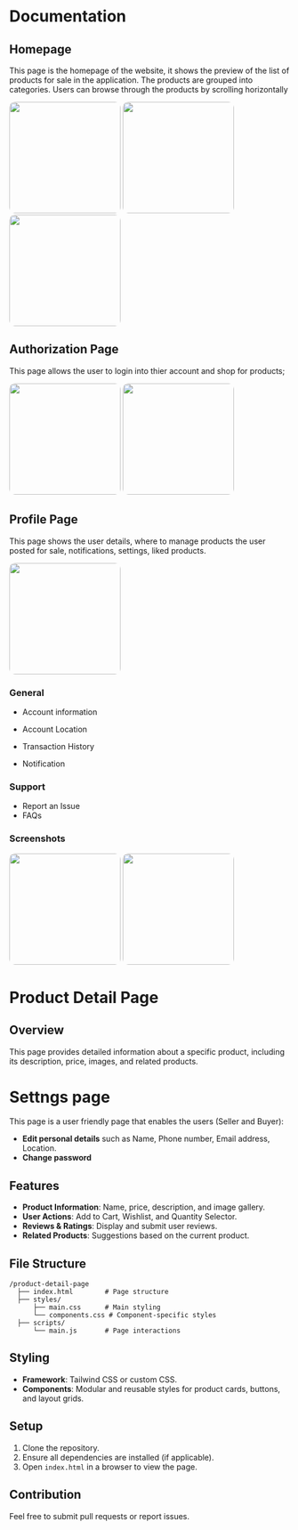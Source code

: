 
# Documentation

## Homepage

This page is the homepage of the website, it shows the preview of the list of products for sale in the application.
The products are grouped into categories. Users can browse through the products by scrolling horizontally

<image style="border-radius:10px;" src="./assets/images/screenshot/home1.png" width="200"/>
<image style="border-radius:10px;" src="./assets/images/screenshot/home2.png" width="200"/>
<image style="border-radius:10px;" src="./assets/images/screenshot/home3.png" width="200"/>

## Authorization Page

This page allows the user to login into thier account and shop for products;

<image style="border-radius:10px;" src="./assets/images/screenshot/auth1.png" width="200"/>
<image style="border-radius:10px;" src="./assets/images/screenshot/auth2.png" width="200"/>

## Profile Page

This page shows the user details, where to manage products the user posted for sale, notifications, settings, liked products.

<image style="border-radius:10px;" src="./assets/images/screenshot/profile1.png" width="200"/>

### General

- Account information

- Account Location
- Transaction History
- Notification

### Support

- Report an Issue
- FAQs

### Screenshots

<image style="border-radius:10px;" src="./assets/images/ss/Account_page.jpg" width="200"/>
<image style="border-radius:10px;" src="./assets/images/ss/Profile_page.jpg" width="200"/>




# Product Detail Page

## Overview  
This page provides detailed information about a specific product, including its description, price, images, and related products.

# Settngs page
This page is a user friendly page that enables the users (Seller and Buyer):

- **Edit personal details** such as Name, Phone number, Email address, Location.
- **Change password**

## Features  
- **Product Information**: Name, price, description, and image gallery.  
- **User Actions**: Add to Cart, Wishlist, and Quantity Selector.  
- **Reviews & Ratings**: Display and submit user reviews.  
- **Related Products**: Suggestions based on the current product.

## File Structure  
```
/product-detail-page
  ├── index.html        # Page structure
  ├── styles/
      ├── main.css      # Main styling
      └── components.css # Component-specific styles
  ├── scripts/
      └── main.js       # Page interactions
```

## Styling  
- **Framework**: Tailwind CSS or custom CSS.  
- **Components**: Modular and reusable styles for product cards, buttons, and layout grids.

## Setup  
1. Clone the repository.  
2. Ensure all dependencies are installed (if applicable).  
3. Open `index.html` in a browser to view the page.

## Contribution  
Feel free to submit pull requests or report issues.
